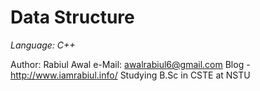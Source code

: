 # Data Structure

*Language: C++*

Author: Rabiul Awal
e-Mail: awalrabiul6@gmail.com
Blog - http://www.iamrabiul.info/
Studying B.Sc in CSTE at NSTU
